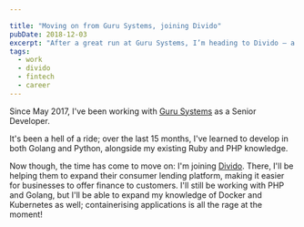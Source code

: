 ```yaml
---

title: "Moving on from Guru Systems, joining Divido"
pubDate: 2018-12-03
excerpt: "After a great run at Guru Systems, I’m heading to Divido — a fintech company where I’ll be building out their consumer lending platform with PHP, Golang, and containers."
tags:
  - work
  - divido
  - fintech
  - career
---
```

Since May 2017, I've been working with [Guru Systems](https://www.gurusystems.com) as a Senior Developer.

<!--more-->

It's been a hell of a ride; over the last 15 months, I've learned to develop in both
Golang and Python, alongside my existing Ruby and PHP knowledge.

Now though, the time has come to move on: I'm joining [Divido](https://www.divido.com). There,
I'll be helping them to expand their consumer lending platform, making it easier for businesses
to offer finance to customers. I'll still be working with PHP and Golang, but I'll be able to
expand my knowledge of Docker and Kubernetes as well; containerising applications is all the
rage at the moment!
